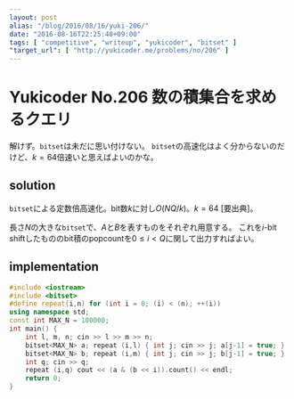 ```yaml
---
layout: post
alias: "/blog/2016/08/16/yuki-206/"
date: "2016-08-16T22:25:40+09:00"
tags: [ "competitive", "writeup", "yukicoder", "bitset" ]
"target_url": [ "http://yukicoder.me/problems/no/206" ]
---
```


# Yukicoder No.206 数の積集合を求めるクエリ

解けず。`bitset`は未だに思い付けない。
`bitset`の高速化はよく分からないのだけど、$k = 64$倍速いと思えばよいのかな。

## solution

`bitset`による定数倍高速化。bit数$k$に対し$O(NQ/k)$。$k = 64$ [要出典]。

長さ$N$の大きな`bitset`で、$A$と$B$を表すものをそれぞれ用意する。
これを$i$-bit shiftしたもののbit積のpopcountを$0 \le i \lt Q$に関して出力すればよい。

## implementation

``` c++
#include <iostream>
#include <bitset>
#define repeat(i,n) for (int i = 0; (i) < (n); ++(i))
using namespace std;
const int MAX_N = 100000;
int main() {
    int l, m, n; cin >> l >> m >> n;
    bitset<MAX_N> a; repeat (i,l) { int j; cin >> j; a[j-1] = true; }
    bitset<MAX_N> b; repeat (i,m) { int j; cin >> j; b[j-1] = true; }
    int q; cin >> q;
    repeat (i,q) cout << (a & (b << i)).count() << endl;
    return 0;
}
```
